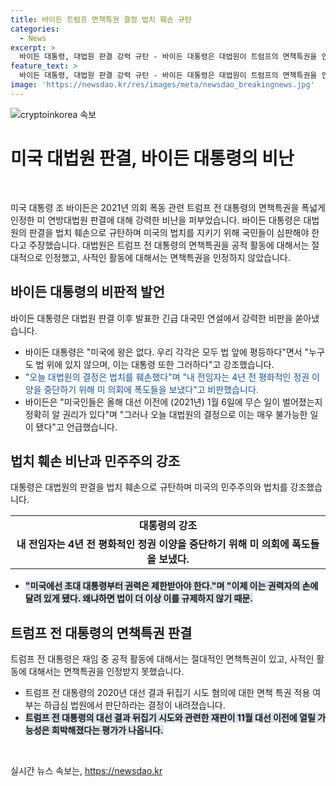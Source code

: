 ```yaml
---
title: 바이든 트럼프 면책특권 결정 법치 훼손 규탄
categories:
  - News
excerpt: >
  바이든 대통령, 대법원 판결 강력 규탄 - 바이든 대통령은 대법원이 트럼프의 면책특권을 인정한 판결을 강하게 비판했다. 법치 훼손이라며 대법원 결정을 비난하고, 미국인들이 1월 6일 사건을 알 권리가 있다고 강조했다. 또한, 권력 제한이 중요하다며 대법원 판결을 거듭 규탄하며, 트럼프의 행위를 국민이 심판해야 한다고 주장했다. 대선 뒤집기 시도와 관련한 트럼프 전 대통령의 재판에 대한 전망이 불투명해졌다는 평가도 나왔다.
feature_text: >
  바이든 대통령, 대법원 판결 강력 규탄 - 바이든 대통령은 대법원이 트럼프의 면책특권을 인정한 판결을 강하게 비판했다. 법치 훼손이라며 대법원 결정을 비난하고, 미국인들이 1월 6일 사건을 알 권리가 있다고 강조했다. 또한, 권력 제한이 중요하다며 대법원 판결을 거듭 규탄하며, 트럼프의 행위를 국민이 심판해야 한다고 주장했다. 대선 뒤집기 시도와 관련한 트럼프 전 대통령의 재판에 대한 전망이 불투명해졌다는 평가도 나왔다.
image: 'https://newsdao.kr/res/images/meta/newsdao_breakingnews.jpg'
---
```


<p><img src="https://newsdao.kr/res/images/meta/newsdao_breakingnews.jpg" alt="cryptoinkorea 속보" /></p>

<h1 data-ke-size="size36">미국 대법원 판결, 바이든 대통령의 비난</h1>

<p data-ke-size="size16">&nbsp;</p>

<p>미국 대통령 조 바이든은 2021년 의회 폭동 관련 트럼프 전 대통령의 면책특권을 폭넓게 인정한 미 연방대법원 판결에 대해 강력한 비난을 퍼부었습니다. 바이든 대통령은 대법원의 판결을 법치 훼손으로 규탄하며 미국의 법치를 지키기 위해 국민들이 심판해야 한다고 주장했습니다. 대법원은 트럼프 전 대통령의 면책특권을 공적 활동에 대해서는 절대적으로 인정했고, 사적인 활동에 대해서는 면책특권을 인정하지 않았습니다.</p></p>

<h2 data-ke-size="size26">바이든 대통령의 비판적 발언</h2>

<p data-ke-size="size16">바이든 대통령은 대법원 판결 이후 발표한 긴급 대국민 연설에서 강력한 비판을 쏟아냈습니다.</p>

<ul>
    <li>바이든 대통령은 "미국에 왕은 없다. 우리 각각은 모두 법 앞에 평등하다"면서 "누구도 법 위에 있지 않으며, 이는 대통령 또한 그러하다"고 강조했습니다.</li>
    <li><span style="color: #1a5490;">"오늘 대법원의 결정은 법치를 훼손했다"며 "내 전임자는 4년 전 평화적인 정권 이양을 중단하기 위해 미 의회에 폭도들을 보냈다"고 비판했습니다.</span></li>
    <li>바이든은 "미국인들은 올해 대선 이전에 (2021년) 1월 6일에 무슨 일이 벌어졌는지 정확히 알 권리가 있다"며 "그러나 오늘 대법원의 결정으로 이는 매우 불가능한 일이 됐다"고 언급했습니다.</li>
</ul>

<h2 data-ke-size="size26">법치 훼손 비난과 민주주의 강조</h2>

<p data-ke-size="size16">대통령은 대법원의 판결을 법치 훼손으로 규탄하며 미국의 민주주의와 법치를 강조했습니다.</p>

<table>
    <tr>
        <td style="text-align: center; height: 17px;"><b>대통령의 강조</b></td>
    </tr>
    <tr>
        <td style="text-align: center; height: 17px;"><b>내 전임자는 4년 전 평화적인 정권 이양을 중단하기 위해 미 의회에 폭도들을 보냈다.</b></td>
    </tr>
</table>

<ul>
    <li><b><span style="background-color: #21538527;">"미국에선 초대 대통령부터 권력은 제한받아야 한다."며 "이제 이는 권력자의 손에 달려 있게 됐다. 왜냐하면 법이 더 이상 이를 규제하지 않기 때문.</span></b></li>
</ul>

<h2 data-ke-size="size26">트럼프 전 대통령의 면책특권 판결</h2>

<p data-ke-size="size16">트럼프 전 대통령은 재임 중 공적 활동에 대해서는 절대적인 면책특권이 있고, 사적인 활동에 대해서는 면책특권을 인정받지 못했습니다.</p>

<ul>
    <li>트럼프 전 대통령의 2020년 대선 결과 뒤집기 시도 혐의에 대한 면책 특권 적용 여부는 하급심 법원에서 판단하라는 결정이 내려졌습니다.</li>
    <li><b><span style="background-color: #21538527;">트럼프 전 대통령의 대선 결과 뒤집기 시도와 관련한 재판이 11월 대선 이전에 열릴 가능성은 희박해졌다는 평가가 나옵니다.</span></b></li>
</ul>

<p data-ke-size="size16">&nbsp;</p>
실시간 뉴스 속보는, <a href="https://newsdao.kr" rel="dofollow">https://newsdao.kr</a>


